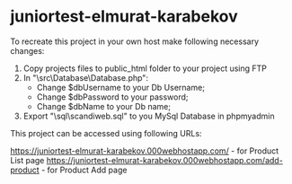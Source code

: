# juniortest-elmurat-karabekov

To recreate this project in your own host make following necessary changes:
  1. Copy projects files to public_html folder to your project using FTP
  2. In "\src\Database\Database.php": 
      - Change $dbUsername to your Db Username;
      - Change $dbPassword  to your password;
      - Change $dbName to your Db name;
  3. Export "\sql\scandiweb.sql" to you MySql Database in phpmyadmin
  
  
  
This project can be accessed using following URLs:

  https://juniortest-elmurat-karabekov.000webhostapp.com/ - for Product List page
  https://juniortest-elmurat-karabekov.000webhostapp.com/add-product - for Product Add page
  
  
  

